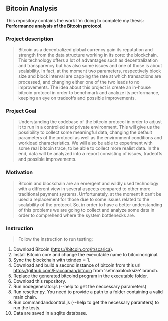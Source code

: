 Bitcoin Analysis
-

This repository contains the work I'm doing to complete my thesis: **Performance analysis of the Bitcoin protocol**.

### Project description
> Bitcoin as a decentralized global currency gain its reputation and strength from the data structure working in its core: the blockchain. This technology offers a lot of advantages such as decentralization and transparency but has also some issues and one of those is about scalability. In fact, at the moment two parameters, respectively block size and block interval are capping the rate at which transactions are processed, and changing either one of the two leads to no improvements.
The idea about this project is create an in-house bitcoin protocol in order to benchmark and analyze its performance, keeping an eye on tradeoffs and possible improvements.

### Project Goal
> Understanding the codebase of the bitcoin protocol in order to adjust it to run in a controlled and private environment.
This will give us the possibility to collect some meaningful data, changing the default parameters of the protocol as well as the environment conditions and workload characteristics.
We will also be able to experiment with some real bitcoin trace, to be able to collect more realist data. In the end, data will be analyzed into a report consisting of issues, tradeoffs and possible improvements.

### Motivation
> Bitcoin and blockchain are an emergent and wildly used technology with a different view in several aspects compared to other more traditional payment systems.
Unfortunately, at the moment it can’t be used a replacement for those due to some issues related to the scalability of the protocol. So, in order to have a better understanding of this problems we are going to collect and analyze some data in order to comprehend where the system bottlenecks are.

### Instruction
> Follow the instruction to run testing:
1. Download Bitcoin (https://bitcoin.org/it/scarica).
2. Install Bitcoin core and change the executable name to bitcoinoriginal.
3. Sync the blockchain with txindex = 1.
4. Download and build a second instance of bitcoin from this url https://github.com/Fraccaman/bitcoin from 'setmaxblocksize' branch.
5. Replace the generated bitcoind program in the executable folder.
6. Download this repository.
7. Run nodegenerator.js (--help to get the neccessary parameters)
8. Run resetter.py. You need to provide a path to a folder containing a valid main chain.
9. Run commandandcontrol.js (--help to get the necessary paramters) to run the tests.
10. Data are saved in a sqlite database.
